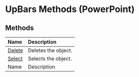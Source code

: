 
# UpBars Methods (PowerPoint)

## Methods



|**Name**|**Description**|
|:-----|:-----|
| [Delete](5aeca91a-e54e-0e21-1109-f1810ee13995.md)|Deletes the object.|
| [Select](56e285f9-4753-d9dc-3be3-32538a574ecc.md)|Selects the object.|
|Name|Description|
